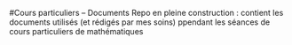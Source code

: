 #Cours particuliers – Documents
Repo en pleine construction : contient les documents utilisés (et rédigés par mes soins) ppendant les séances de cours particuliers de mathématiques
